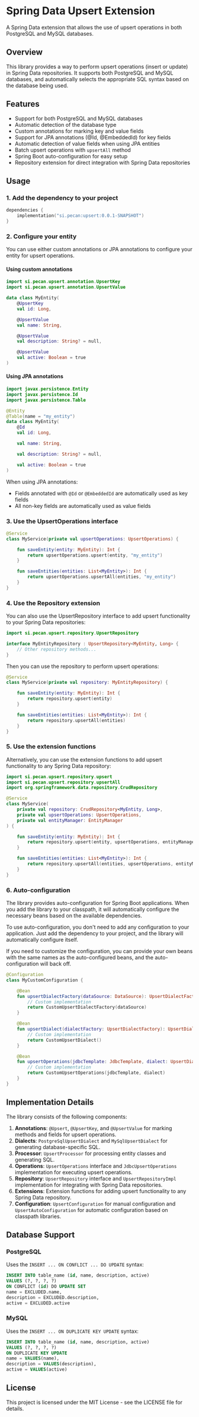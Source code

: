 # Spring Data Upsert Extension

A Spring Data extension that allows the use of upsert operations in both PostgreSQL and MySQL databases.

## Overview

This library provides a way to perform upsert operations (insert or update) in Spring Data repositories. It supports both PostgreSQL and MySQL databases, and automatically selects the appropriate SQL syntax based on the database being used.

## Features

- Support for both PostgreSQL and MySQL databases
- Automatic detection of the database type
- Custom annotations for marking key and value fields
- Support for JPA annotations (@Id, @EmbeddedId) for key fields
- Automatic detection of value fields when using JPA entities
- Batch upsert operations with `upsertAll` method
- Spring Boot auto-configuration for easy setup
- Repository extension for direct integration with Spring Data repositories

## Usage

### 1. Add the dependency to your project

```kotlin
dependencies {
    implementation("si.pecan:upsert:0.0.1-SNAPSHOT")
}
```

### 2. Configure your entity

You can use either custom annotations or JPA annotations to configure your entity for upsert operations.

#### Using custom annotations

```kotlin
import si.pecan.upsert.annotation.UpsertKey
import si.pecan.upsert.annotation.UpsertValue

data class MyEntity(
    @UpsertKey
    val id: Long,

    @UpsertValue
    val name: String,

    @UpsertValue
    val description: String? = null,

    @UpsertValue
    val active: Boolean = true
)
```

#### Using JPA annotations

```kotlin
import javax.persistence.Entity
import javax.persistence.Id
import javax.persistence.Table

@Entity
@Table(name = "my_entity")
data class MyEntity(
    @Id
    val id: Long,

    val name: String,

    val description: String? = null,

    val active: Boolean = true
)
```

When using JPA annotations:
- Fields annotated with `@Id` or `@EmbeddedId` are automatically used as key fields
- All non-key fields are automatically used as value fields

### 3. Use the UpsertOperations interface

```kotlin
@Service
class MyService(private val upsertOperations: UpsertOperations) {

    fun saveEntity(entity: MyEntity): Int {
        return upsertOperations.upsert(entity, "my_entity")
    }

    fun saveEntities(entities: List<MyEntity>): Int {
        return upsertOperations.upsertAll(entities, "my_entity")
    }
}
```

### 4. Use the Repository extension

You can also use the UpsertRepository interface to add upsert functionality to your Spring Data repositories:

```kotlin
import si.pecan.upsert.repository.UpsertRepository

interface MyEntityRepository : UpsertRepository<MyEntity, Long> {
    // Other repository methods...
}
```

Then you can use the repository to perform upsert operations:

```kotlin
@Service
class MyService(private val repository: MyEntityRepository) {

    fun saveEntity(entity: MyEntity): Int {
        return repository.upsert(entity)
    }

    fun saveEntities(entities: List<MyEntity>): Int {
        return repository.upsertAll(entities)
    }
}
```

### 5. Use the extension functions

Alternatively, you can use the extension functions to add upsert functionality to any Spring Data repository:

```kotlin
import si.pecan.upsert.repository.upsert
import si.pecan.upsert.repository.upsertAll
import org.springframework.data.repository.CrudRepository

@Service
class MyService(
    private val repository: CrudRepository<MyEntity, Long>,
    private val upsertOperations: UpsertOperations,
    private val entityManager: EntityManager
) {

    fun saveEntity(entity: MyEntity): Int {
        return repository.upsert(entity, upsertOperations, entityManager)
    }

    fun saveEntities(entities: List<MyEntity>): Int {
        return repository.upsertAll(entities, upsertOperations, entityManager)
    }
}
```

### 6. Auto-configuration

The library provides auto-configuration for Spring Boot applications. When you add the library to your classpath, it will automatically configure the necessary beans based on the available dependencies.

To use auto-configuration, you don't need to add any configuration to your application. Just add the dependency to your project, and the library will automatically configure itself.

If you need to customize the configuration, you can provide your own beans with the same names as the auto-configured beans, and the auto-configuration will back off.

```kotlin
@Configuration
class MyCustomConfiguration {

    @Bean
    fun upsertDialectFactory(dataSource: DataSource): UpsertDialectFactory {
        // Custom implementation
        return CustomUpsertDialectFactory(dataSource)
    }

    @Bean
    fun upsertDialect(dialectFactory: UpsertDialectFactory): UpsertDialect {
        // Custom implementation
        return CustomUpsertDialect()
    }

    @Bean
    fun upsertOperations(jdbcTemplate: JdbcTemplate, dialect: UpsertDialect): UpsertOperations {
        // Custom implementation
        return CustomUpsertOperations(jdbcTemplate, dialect)
    }
}
```

## Implementation Details

The library consists of the following components:

1. **Annotations**: `@Upsert`, `@UpsertKey`, and `@UpsertValue` for marking methods and fields for upsert operations.
2. **Dialects**: `PostgreSqlUpsertDialect` and `MySqlUpsertDialect` for generating database-specific SQL.
3. **Processor**: `UpsertProcessor` for processing entity classes and generating SQL.
4. **Operations**: `UpsertOperations` interface and `JdbcUpsertOperations` implementation for executing upsert operations.
5. **Repository**: `UpsertRepository` interface and `UpsertRepositoryImpl` implementation for integrating with Spring Data repositories.
6. **Extensions**: Extension functions for adding upsert functionality to any Spring Data repository.
7. **Configuration**: `UpsertConfiguration` for manual configuration and `UpsertAutoConfiguration` for automatic configuration based on classpath libraries.

## Database Support

### PostgreSQL

Uses the `INSERT ... ON CONFLICT ... DO UPDATE` syntax:

```sql
INSERT INTO table_name (id, name, description, active) 
VALUES (?, ?, ?, ?) 
ON CONFLICT (id) DO UPDATE SET 
name = EXCLUDED.name, 
description = EXCLUDED.description, 
active = EXCLUDED.active
```

### MySQL

Uses the `INSERT ... ON DUPLICATE KEY UPDATE` syntax:

```sql
INSERT INTO table_name (id, name, description, active) 
VALUES (?, ?, ?, ?) 
ON DUPLICATE KEY UPDATE 
name = VALUES(name), 
description = VALUES(description), 
active = VALUES(active)
```

## License

This project is licensed under the MIT License - see the LICENSE file for details.
